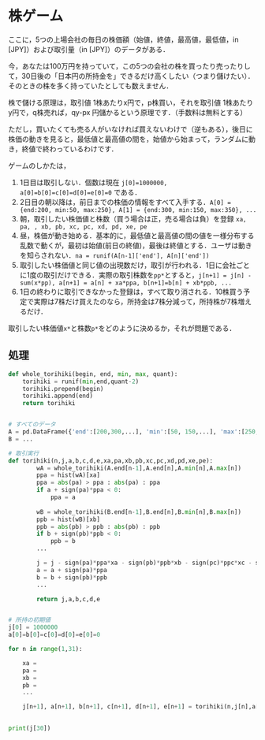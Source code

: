 # 株ゲーム

ここに，5つの上場会社の毎日の株価額（始値，終値，最高値，最低値，in [JPY]）および取引量（in [JPY]）のデータがある．

今，あなたは100万円を持っていて，この5つの会社の株を買ったり売ったりして，30日後の「日本円の所持金を」できるだけ高くしたい（つまり儲けたい）．そのときの株を多く持っていたとしても数えません．

株で儲ける原理は，取引値 1株あたりx円で，p株買い，それを取引値 1株あたりy円で，q株売れば，qy-px 円儲かるという原理です．（手数料は無料とする）

ただし，買いたくても売る人がいなければ買えないわけで（逆もある），後日に株価の動きを見ると，最低値と最高値の間を，始値から始まって，ランダムに動き，終値で終わっているわけです．

ゲームのしかたは，

1. 1日目は取引しない．個数は現在 `j[0]=1000000, a[0]=b[0]=c[0]=d[0]=e[0]=0` である．
2. 2日目の朝以降は，前日までの株価の情報をすべて入手する．`A[0] = {end:200, min:50, max:250}, A[1] = {end:300, min:150, max:350}, ...`
3. 朝，取引したい株価値と株数（買う場合は正，売る場合は負）を登録 `xa, pa, , xb, pb, xc, pc, xd, pd, xe, pe` 
4. 昼，株価が動き始める．基本的に，最低値と最高値の間の値を一様分布する乱数で動くが，最初は始値(前日の終値)，最後は終値とする．ユーザは動きを知らされない．`na = runif(A[n-1]['end'], A[n]['end'])`
5. 取引したい株価値と同じ値の出現数だけ，取引が行われる．1日に会社ごとに1度の取引だけできる．実際の取引株数を`pp*`とすると，`j[n+1] = j[n] - sum(x*pp), a[n+1] = a[n] + xa*ppa, b[n+1]=b[n] + xb*ppb, ...`
6. 1日の終わりに取引できなかった登録は，すべて取り消される．10株買う予定で実際は7株だけ買えたのなら，所持金は7株分減って，所持株が7株増えるだけ．

取引したい株価値`x*`と株数`p*`をどのように決めるか，それが問題である．

## 処理

```py
def whole_torihiki(begin, end, min, max, quant):
    torihiki = runif(min,end,quant-2)
    torihiki.prepend(begin)
    torihiki.append(end)
    return torihiki


# すべてのデータ
A = pd.DataFrame({'end':[200,300,...], 'min':[50, 150,...], 'max':[250, 350, ...]})
B = ...

# 取引実行
def torihiki(n,j,a,b,c,d,e,xa,pa,xb,pb,xc,pc,xd,pd,xe,pe):
        wA = whole_torihiki(A.end[n-1],A.end[n],A.min[n],A.max[n])
        ppa = hist(wA)[xa]
        ppa = abs(pa) > ppa : abs(pa) : ppa
        if a + sign(pa)*ppa < 0:
            ppa = a
    
        wB = whole_torihiki(B.end[n-1],B.end[n],B.min[n],B.max[n])
        ppb = hist(wB)[xb]
        ppb = abs(pb) > ppb : abs(pb) : ppb
        if b + sign(pb)*ppb < 0:
            ppb = b
        ...

        j = j - sign(pa)*ppa*xa - sign(pb)*ppb*xb - sign(pc)*ppc*xc - sign(pd)*ppd*xd - sign(pe)*ppe*xe
        a = a + sign(pa)*ppa
        b = b + sign(pb)*ppb
        ...

        return j,a,b,c,d,e


# 所持の初期値
j[0] = 1000000
a[0]=b[0]=c[0]=d[0]=e[0]=0

for n in range(1,31):

    xa = 
    pa = 
    xb = 
    pb =
    ...

    j[n+1], a[n+1], b[n+1], c[n+1], d[n+1], e[n+1] = torihiki(n,j[n],a[n],b[n],c[n],d[n],e[n], xa,pa, xb,pb, xc,pc, xd,pd, xe,pe)

    
print(j[30])
```




